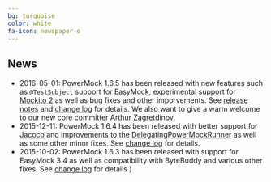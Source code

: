 ```yaml
---
bg: turquoise
color: white
fa-icon: newspaper-o
---
```

## News
* 2016-05-01: PowerMock 1.6.5 has been released with new features such as `@TestSubject` support for [EasyMock](http://easymock.org/), experimental support for [Mockito 2](http://mockito.org/) as well as bug fixes and other imporvements. See [release notes](https://github.com/jayway/powermock/wiki/Release-Notes-PowerMock-1.6.5) and [change log](https://raw.githubusercontent.com/jayway/powermock/master/changelog.txt) for details. We also want to give a warm welcome to our new core committer [Arthur Zagretdinov](https://github.com/thekingnothing).
* 2015-12-11: PowerMock 1.6.4 has been released with better support for [Jacoco](http://eclemma.org/jacoco/) and improvements to the [DelegatingPowerMockRunner](https://github.com/jayway/powermock/wiki/JUnit_Delegating_Runner) as well as some other minor fixes. See [change log](https://raw.githubusercontent.com/jayway/powermock/master/changelog.txt) for details.
* 2015-10-02: PowerMock 1.6.3 has been released with support for EasyMock 3.4 as well as compatibility with ByteBuddy and various other fixes. See [change log](https://raw.githubusercontent.com/jayway/powermock/master/changelog.txt) for details.)
